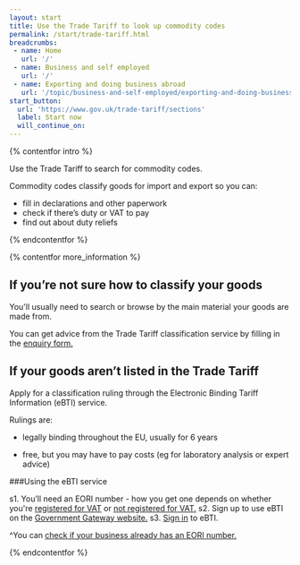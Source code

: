 ```yaml
---
layout: start
title: Use the Trade Tariff to look up commodity codes
permalink: /start/trade-tariff.html
breadcrumbs:
 - name: Home
   url: '/'
 - name: Business and self employed
   url: '/'
 - name: Exporting and doing business abroad
   url: '/topic/business-and-self-employed/exporting-and-doing-business-abroad.html'
start_button:
  url: 'https://www.gov.uk/trade-tariff/sections'
  label: Start now
  will_continue_on: 
---
```

{% contentfor intro %}

Use the Trade Tariff to search for commodity codes.

Commodity codes classify goods for import and export so you can:

* fill in declarations and other paperwork
* check if there’s duty or VAT to pay
* find out about duty reliefs

{% endcontentfor %}

{% contentfor more_information %}

## If you’re not sure how to classify your goods

You'll usually need to search or browse by the main material your goods are made from.

You can get advice from the Trade Tariff classification service by filling in the [enquiry form.](https://www.gov.uk/government/uploads/system/uploads/attachment_data/file/447050/CIP_27_Tariff_Classification_Change_of_Service_Delivery.pdf)

## If your goods aren’t listed in the Trade Tariff

Apply for a classification ruling through the Electronic Binding Tariff Information (eBTI) service.

Rulings are:

- legally binding throughout the EU, usually for 6 years

- free, but you may have to pay costs (eg for laboratory analysis or expert advice)

###Using the eBTI service    


s1. You’ll need an EORI number - how you get one depends on whether you're [registered for VAT](https://online.hmrc.gov.uk/shortforms/form/EORIVAT) or [not registered for VAT.](https://online.hmrc.gov.uk/shortforms/form/EORINonVATExport)
s2. Sign up to use eBTI on the [Government Gateway website.](http://www.gateway.gov.uk/)
s3. [Sign in](https://secure.hmce.gov.uk/ecom/login/index.html) to eBTI.

^You can [check if your business already has an EORI number.](http://ec.europa.eu/taxation_customs/dds2/eos/eori_validation.jsp?Lang=en)

{% endcontentfor %}
